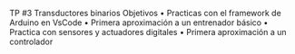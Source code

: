 TP #3 Transductores binarios
Objetivos
• Practicas con el framework de Arduino en VsCode
• Primera aproximación a un entrenador básico
• Practica con sensores y actuadores digitales
• Primera aproximación a un controlador